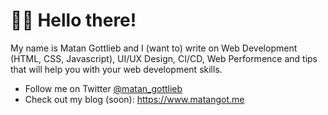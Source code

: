 # 👋🏻 Hello there!

My name is Matan Gottlieb and I (want to) write on Web Development (HTML, CSS, Javascript), UI/UX Design, CI/CD, Web Performence and tips that will help you with your web development skills.

- Follow me on Twitter [@matan_gottlieb](https://twitter.com/matan_gottlieb)
- Check out my blog (soon): https://www.matangot.me
